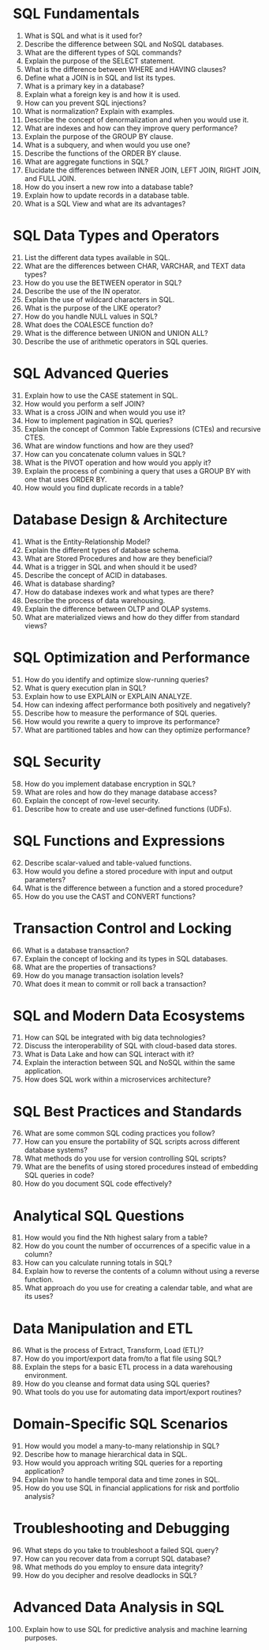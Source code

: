 # SQL Fundamentals

1. What is SQL and what is it used for?
2. Describe the difference between SQL and NoSQL databases.
3. What are the different types of SQL commands?
4. Explain the purpose of the SELECT statement.
5. What is the difference between WHERE and HAVING clauses?
6. Define what a JOIN is in SQL and list its types.
7. What is a primary key in a database?
8. Explain what a foreign key is and how it is used.
9. How can you prevent SQL injections?
10. What is normalization? Explain with examples.
11. Describe the concept of denormalization and when you would use it.
12. What are indexes and how can they improve query performance?
13. Explain the purpose of the GROUP BY clause.
14. What is a subquery, and when would you use one?
15. Describe the functions of the ORDER BY clause.
16. What are aggregate functions in SQL?
17. Elucidate the differences between INNER JOIN, LEFT JOIN, RIGHT JOIN, and FULL JOIN.
18. How do you insert a new row into a database table?
19. Explain how to update records in a database table.
20. What is a SQL View and what are its advantages?


# SQL Data Types and Operators

21. List the different data types available in SQL.
22. What are the differences between CHAR, VARCHAR, and TEXT data types?
23. How do you use the BETWEEN operator in SQL?
24. Describe the use of the IN operator.
25. Explain the use of wildcard characters in SQL.
26. What is the purpose of the LIKE operator?
27. How do you handle NULL values in SQL?
28. What does the COALESCE function do?
29. What is the difference between UNION and UNION ALL?
30. Describe the use of arithmetic operators in SQL queries.


# SQL Advanced Queries

31. Explain how to use the CASE statement in SQL.
32. How would you perform a self JOIN?
33. What is a cross JOIN and when would you use it?
34. How to implement pagination in SQL queries?
35. Explain the concept of Common Table Expressions (CTEs) and recursive CTES.
36. What are window functions and how are they used?
37. How can you concatenate column values in SQL?
38. What is the PIVOT operation and how would you apply it?
39. Explain the process of combining a query that uses a GROUP BY with one that uses ORDER BY.
40. How would you find duplicate records in a table?


# Database Design & Architecture

41. What is the Entity-Relationship Model?
42. Explain the different types of database schema.
43. What are Stored Procedures and how are they beneficial?
44. What is a trigger in SQL and when should it be used?
45. Describe the concept of ACID in databases.
46. What is database sharding?
47. How do database indexes work and what types are there?
48. Describe the process of data warehousing.
49. Explain the difference between OLTP and OLAP systems.
50. What are materialized views and how do they differ from standard views?


# SQL Optimization and Performance

51. How do you identify and optimize slow-running queries?
52. What is query execution plan in SQL?
53. Explain how to use EXPLAIN or EXPLAIN ANALYZE.
54. How can indexing affect performance both positively and negatively?
55. Describe how to measure the performance of SQL queries.
56. How would you rewrite a query to improve its performance?
57. What are partitioned tables and how can they optimize performance?


# SQL Security

58. How do you implement database encryption in SQL?
59. What are roles and how do they manage database access?
60. Explain the concept of row-level security.
61. Describe how to create and use user-defined functions (UDFs).


# SQL Functions and Expressions

62. Describe scalar-valued and table-valued functions.
63. How would you define a stored procedure with input and output parameters?
64. What is the difference between a function and a stored procedure?
65. How do you use the CAST and CONVERT functions?


# Transaction Control and Locking

66. What is a database transaction?
67. Explain the concept of locking and its types in SQL databases.
68. What are the properties of transactions?
69. How do you manage transaction isolation levels?
70. What does it mean to commit or roll back a transaction?


# SQL and Modern Data Ecosystems

71. How can SQL be integrated with big data technologies?
72. Discuss the interoperability of SQL with cloud-based data stores.
73. What is Data Lake and how can SQL interact with it?
74. Explain the interaction between SQL and NoSQL within the same application.
75. How does SQL work within a microservices architecture?


# SQL Best Practices and Standards

76. What are some common SQL coding practices you follow?
77. How can you ensure the portability of SQL scripts across different database systems?
78. What methods do you use for version controlling SQL scripts?
79. What are the benefits of using stored procedures instead of embedding SQL queries in code?
80. How do you document SQL code effectively?


# Analytical SQL Questions

81. How would you find the Nth highest salary from a table?
82. How do you count the number of occurrences of a specific value in a column?
83. How can you calculate running totals in SQL?
84. Explain how to reverse the contents of a column without using a reverse function.
85. What approach do you use for creating a calendar table, and what are its uses?


# Data Manipulation and ETL

86. What is the process of Extract, Transform, Load (ETL)?
87. How do you import/export data from/to a flat file using SQL?
88. Explain the steps for a basic ETL process in a data warehousing environment.
89. How do you cleanse and format data using SQL queries?
90. What tools do you use for automating data import/export routines?


# Domain-Specific SQL Scenarios

91. How would you model a many-to-many relationship in SQL?
92. Describe how to manage hierarchical data in SQL.
93. How would you approach writing SQL queries for a reporting application?
94. Explain how to handle temporal data and time zones in SQL.
95. How do you use SQL in financial applications for risk and portfolio analysis?


# Troubleshooting and Debugging

96. What steps do you take to troubleshoot a failed SQL query?
97. How can you recover data from a corrupt SQL database?
98. What methods do you employ to ensure data integrity?
99. How do you decipher and resolve deadlocks in SQL?


# Advanced Data Analysis in SQL

100. Explain how to use SQL for predictive analysis and machine learning purposes.

